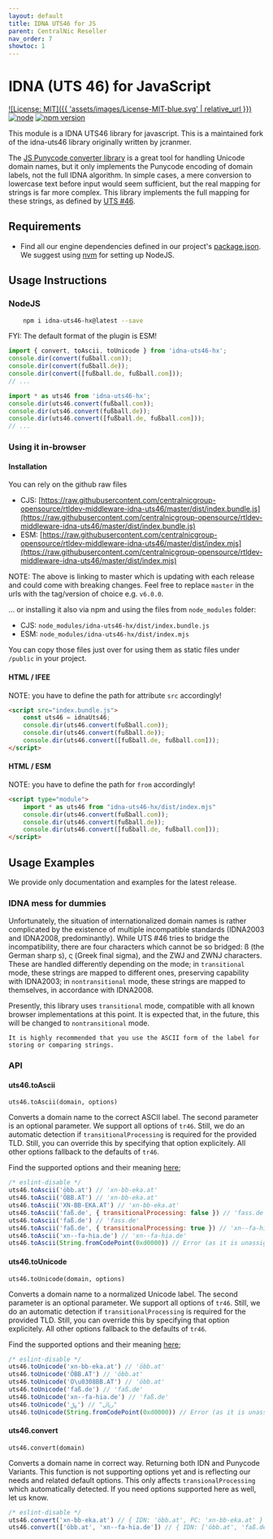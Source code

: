 ```yaml
---
layout: default
title: IDNA UTS46 for JS
parent: CentralNic Reseller
nav_order: 7
showtoc: 1
---
```


# IDNA (UTS 46) for JavaScript

[![License: MIT]({{ 'assets/images/License-MIT-blue.svg' | relative_url }})](https://opensource.org/licenses/MIT)
[![node](https://img.shields.io/node/v/idna-uts46-hx.svg)](https://www.npmjs.com/package/idna-uts46-hx)
[![npm version](https://img.shields.io/npm/v/idna-uts46-hx.svg?style=flat)](https://www.npmjs.com/package/idna-uts46-hx)

This module is a IDNA UTS46 library for javascript.
This is a maintained fork of the idna-uts46 library originally written by jcranmer.

The [JS Punycode converter library](https://github.com/bestiejs/punycode.js/) is
a great tool for handling Unicode domain names, but it only implements the
Punycode encoding of domain labels, not the full IDNA algorithm. In simple
cases, a mere conversion to lowercase text before input would seem sufficient,
but the real mapping for strings is far more complex. This library implements
the full mapping for these strings, as defined by
[UTS #46](https://unicode.org/reports/tr46/).

## Requirements

* Find all our engine dependencies defined in our project's [package.json](https://github.com/centralnicgroup-opensource/rtldev-middleware-idna-uts46/blob/master/package.json). We suggest using [nvm](https://github.com/creationix/nvm) for setting up NodeJS.

## Usage Instructions

### NodeJS

```bash
    npm i idna-uts46-hx@latest --save
```

FYI: The default format of the plugin is ESM!

```js
import { convert, toAscii, toUnicode } from 'idna-uts46-hx';
console.dir(convert(fußball.com));
console.dir(convert(fußball.de));
console.dir(convert([fußball.de, fußball.com]));
// ...
```

```js
import * as uts46 from 'idna-uts46-hx';
console.dir(uts46.convert(fußball.com));
console.dir(uts46.convert(fußball.de));
console.dir(uts46.convert([fußball.de, fußball.com]));
// ...
```

### Using it in-browser

#### Installation

You can rely on the github raw files

* CJS: [https://raw.githubusercontent.com/centralnicgroup-opensource/rtldev-middleware-idna-uts46/master/dist/index.bundle.js](https://raw.githubusercontent.com/centralnicgroup-opensource/rtldev-middleware-idna-uts46/master/dist/index.bundle.js)
* ESM: [https://raw.githubusercontent.com/centralnicgroup-opensource/rtldev-middleware-idna-uts46/master/dist/index.mjs](https://raw.githubusercontent.com/centralnicgroup-opensource/rtldev-middleware-idna-uts46/master/dist/index.mjs)

NOTE: The above is linking to master which is updating with each release and could come with breaking changes. Feel free to replace `master` in the urls with the tag/version of choice e.g. `v6.0.0`.

... or installing it also via npm and using the files from `node_modules` folder:

* CJS: `node_modules/idna-uts46-hx/dist/index.bundle.js`
* ESM: `node_modules/idna-uts46-hx/dist/index.mjs`

You can copy those files just over for using them as static files under `/public` in your project.

#### HTML / IFEE

NOTE: you have to define the path for attribute `src` accordingly!

```html
<script src="index.bundle.js">
    const uts46 = idnaUts46;
    console.dir(uts46.convert(fußball.com));
    console.dir(uts46.convert(fußball.de));
    console.dir(uts46.convert([fußball.de, fußball.com]));
</script>
```

#### HTML / ESM

NOTE: you have to define the path for `from` accordingly!

```html
<script type="module">
    import * as uts46 from "idna-uts46-hx/dist/index.mjs"
    console.dir(uts46.convert(fußball.com));
    console.dir(uts46.convert(fußball.de));
    console.dir(uts46.convert([fußball.de, fußball.com]));
</script>
```

## Usage Examples

We provide only documentation and examples for the latest release.

### IDNA mess for dummies

Unfortunately, the situation of internationalized domain names is rather
complicated by the existence of multiple incompatible standards (IDNA2003 and
IDNA2008, predominantly). While UTS #46 tries to bridge the incompatibility,
there are four characters which cannot be so bridged: ß (the German sharp s),
ς (Greek final sigma), and the ZWJ and ZWNJ characters. These are handled
differently depending on the mode; in ``transitional`` mode, these strings are
mapped to different ones, preserving capability with IDNA2003; in
``nontransitional`` mode, these strings are mapped to themselves, in accordance
with IDNA2008.

Presently, this library uses ``transitional`` mode, compatible with all known
browser implementations at this point. It is expected that, in the future, this
will be changed to ``nontransitional`` mode.

`It is highly recommended that you use the ASCII form of the label for storing
or comparing strings.`

### API

#### uts46.toAscii

`uts46.toAscii(domain, options)`

Converts a domain name to the correct ASCII label. The second parameter is an
optional parameter. We support all options of `tr46`. Still, we do an
automatic detection if `transitionalProcessing` is required for the provided
TLD. Still, you can override this by specifying that option explicitely. All
other options fallback to the defaults of `tr46`.

Find the supported options and their meaning [here](https://github.com/jsdom/tr46?tab=readme-ov-file#options);

```js
/* eslint-disable */
uts46.toAscii('öbb.at') // 'xn-bb-eka.at'
uts46.toAscii('ÖBB.AT') // 'xn-bb-eka.at'
uts46.toAscii('XN-BB-EKA.AT') // 'xn-bb-eka.at'
uts46.toAscii('faß.de', { transitionalProcessing: false }) // 'fass.de'
uts46.toAscii('faß.de') // 'fass.de'
uts46.toAscii('faß.de', { transitionalProcessing: true }) // 'xn--fa-hia.de'
uts46.toAscii('xn--fa-hia.de') // 'xn--fa-hia.de'
uts46.toAscii(String.fromCodePoint(0xd0000)) // Error (as it is unassigned)
```

#### uts46.toUnicode

`uts46.toUnicode(domain, options)`

Converts a domain name to a normalized Unicode label. The second parameter is an
optional parameter. We support all options of `tr46`. Still, we do an
automatic detection if `transitionalProcessing` is required for the provided
TLD. Still, you can override this by specifying that option explicitely. All
other options fallback to the defaults of `tr46`.

Find the supported options and their meaning [here](https://github.com/jsdom/tr46?tab=readme-ov-file#options);

```js
/* eslint-disable */
uts46.toUnicode('xn-bb-eka.at') // 'öbb.at'
uts46.toUnicode('ÖBB.AT') // 'öbb.at'
uts46.toUnicode('O\u0308BB.AT') // 'öbb.at'
uts46.toUnicode('faß.de') // 'faß.de'
uts46.toUnicode('xn--fa-hia.de') // 'faß.de'
uts46.toUnicode('﷼') // "ریال"
uts46.toUnicode(String.fromCodePoint(0xd0000)) // Error (as it is unassigned)
```

#### uts46.convert

`uts46.convert(domain)`

Converts a domain name in correct way. Returning both IDN and Punycode Variants.
This function is not supporting options yet and is reflecting our needs and related default options.
This only affects `transionalProcessing` which automatically detected. If you need options supported
here as well, let us know.

```js
/* eslint-disable */
uts46.convert('xn-bb-eka.at') // { IDN: 'öbb.at', PC: 'xn-bb-eka.at' }
uts46.convert(['öbb.at', 'xn--fa-hia.de']) // { IDN: ['öbb.at', 'faß.de'], PC: ['xn-bb-eka.at', 'xn--fa-hia.de'] }
```
